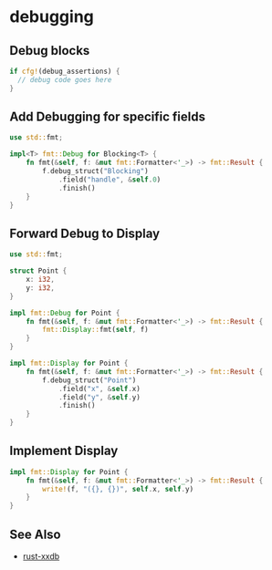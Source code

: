 # debugging

## Debug blocks
```rust
if cfg!(debug_assertions) {
  // debug code goes here
}
```

## Add Debugging for specific fields
```rust
use std::fmt;

impl<T> fmt::Debug for Blocking<T> {
    fn fmt(&self, f: &mut fmt::Formatter<'_>) -> fmt::Result {
        f.debug_struct("Blocking")
            .field("handle", &self.0)
            .finish()
    }
}
```

## Forward Debug to Display
```rust
use std::fmt;

struct Point {
    x: i32,
    y: i32,
}

impl fmt::Debug for Point {
    fn fmt(&self, f: &mut fmt::Formatter<'_>) -> fmt::Result {
        fmt::Display::fmt(self, f)
    }
}

impl fmt::Display for Point {
    fn fmt(&self, f: &mut fmt::Formatter<'_>) -> fmt::Result {
        f.debug_struct("Point")
            .field("x", &self.x)
            .field("y", &self.y)
            .finish()
    }
}
```

## Implement Display
```rust
impl fmt::Display for Point {
    fn fmt(&self, f: &mut fmt::Formatter<'_>) -> fmt::Result {
        write!(f, "({}, {})", self.x, self.y)
    }
}
```

## See Also
- [rust-xxdb](https://michaelwoerister.github.io/2015/03/27/rust-xxdb.html)
